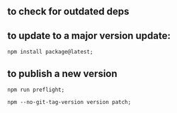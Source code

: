 ## to check for outdated deps

## to update to a major version update:

    npm install package@latest;

## to publish a new version

    npm run preflight;

    npm --no-git-tag-version version patch;
